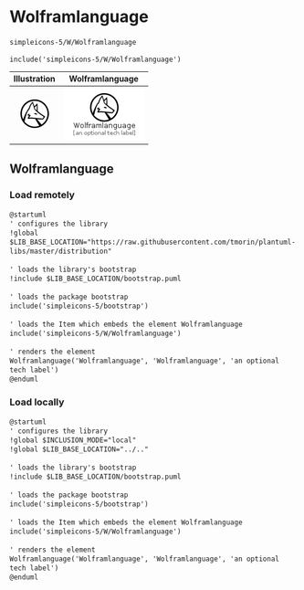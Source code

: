 # Wolframlanguage


```text
simpleicons-5/W/Wolframlanguage
```

```text
include('simpleicons-5/W/Wolframlanguage')
```



| Illustration | Wolframlanguage |
| :---: | :---: |
| ![illustration for Illustration](../../simpleicons-5/W/Wolframlanguage.png) | ![illustration for Wolframlanguage](../../simpleicons-5/W/Wolframlanguage.Local.png) |




## Wolframlanguage

### Load remotely
```plantuml
@startuml
' configures the library
!global $LIB_BASE_LOCATION="https://raw.githubusercontent.com/tmorin/plantuml-libs/master/distribution"

' loads the library's bootstrap
!include $LIB_BASE_LOCATION/bootstrap.puml

' loads the package bootstrap
include('simpleicons-5/bootstrap')

' loads the Item which embeds the element Wolframlanguage
include('simpleicons-5/W/Wolframlanguage')

' renders the element
Wolframlanguage('Wolframlanguage', 'Wolframlanguage', 'an optional tech label')
@enduml
```

### Load locally
```plantuml
@startuml
' configures the library
!global $INCLUSION_MODE="local"
!global $LIB_BASE_LOCATION="../.."

' loads the library's bootstrap
!include $LIB_BASE_LOCATION/bootstrap.puml

' loads the package bootstrap
include('simpleicons-5/bootstrap')

' loads the Item which embeds the element Wolframlanguage
include('simpleicons-5/W/Wolframlanguage')

' renders the element
Wolframlanguage('Wolframlanguage', 'Wolframlanguage', 'an optional tech label')
@enduml
```

